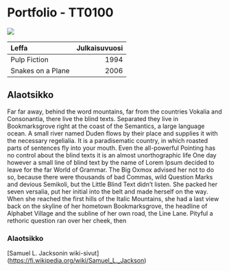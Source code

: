 # Portfolio - TT0100

![](http://vignette1.wikia.nocookie.net/afrosamurai/images/3/32/Samuel_L_Jackson_-_1_-_Black_Snake_Moan.jpg/revision/latest?cb=20111111061445)

| Leffa | Julkaisuvuosi |
| :-----|--------------:|
| Pulp Fiction | 1994 |
| Snakes on a Plane | 2006 |

## Alaotsikko

Far far away, behind the word mountains, far from the countries Vokalia and Consonantia, there live the blind texts. Separated they live in Bookmarksgrove right at the coast of the Semantics, a large language ocean. A small river named Duden flows by their place and supplies it with the necessary regelialia. It is a paradisematic country, in which roasted parts of sentences fly into your mouth. Even the all-powerful Pointing has no control about the blind texts it is an almost unorthographic life One day however a small line of blind text by the name of Lorem Ipsum decided to leave for the far World of Grammar. The Big Oxmox advised her not to do so, because there were thousands of bad Commas, wild Question Marks and devious Semikoli, but the Little Blind Text didn’t listen. She packed her seven versalia, put her initial into the belt and made herself on the way. When she reached the first hills of the Italic Mountains, she had a last view back on the skyline of her hometown Bookmarksgrove, the headline of Alphabet Village and the subline of her own road, the Line Lane. Pityful a rethoric question ran over her cheek, then

### Alaotsikko

[Samuel L. Jacksonin wiki-sivut] (https://fi.wikipedia.org/wiki/Samuel_L._Jackson)
